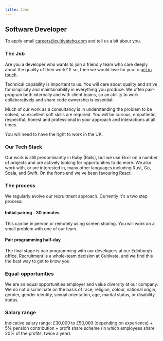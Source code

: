 ```yaml
---
title: Jobs
---
```


## Software Developer

To apply email [careers@cultivatehq.com](mailto:careers@cultivatehq.com) and tell us a bit about you.

### The Job

Are you a developer who wants to join a friendly team who care deeply about the quality of their work? If so, then we would love for you to [get in touch](mailto:careers@cultivatehq.com).

Technical capability is important to us. You will care about quality and strive for simplicity and maintainability in everything you produce. We often pair-program both internally and with client teams, so an ability to work collaboratively and share code ownership is essential.

Much of our work as a consultancy is in understanding the problem to be solved, so excellent soft skills are required. You will be curious, empathetic, respectful, honest and professional in your approach and interactions at all times.

You will need to have the right to work in the UK.

### Our Tech Stack

Our work is still predominantly in Ruby (Rails), but we use Elixir on a number of projects and are actively looking for opportunities to do more. We also work with, or are interested in, many other languages including Rust, Go, Scala, and Swift. On the front-end we've been favouring React.

### The process

We regularly evolve our recruitment approach. Currently it's a two step process:

#### Initial pairing - 30 minutes

This can be in person or remotely using screen sharing. You will work on a small problem with one of our team.

#### Pair programming half-day

The final stage is pair programming with our developers at our Edinburgh office. Recruitment is a whole-team decision at Cultivate, and we find this the best way to get to know you.

### Equal-opportunities

We are an equal opportunities employer and value diversity at our company. We do not discriminate on the basis of race, religion, colour, national origin, gender, gender identity, sexual orientation, age, marital status, or disability status.

### Salary range

Indicative salary range: £30,000 to £50,000 (depending on experience) + 5% pension contribution + profit share scheme (in which employees share 20% of the profits, twice a year).
